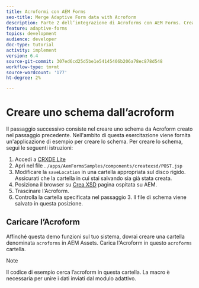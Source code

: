 ```yaml
---
title: Acroformi con AEM Forms
seo-title: Merge Adaptive Form data with Acroform
description: Parte 2 dell’integrazione di Acroforms con AEM Forms. Creare uno schema da un Acroform.
feature: adaptive-forms
topics: development
audience: developer
doc-type: tutorial
activity: implement
version: 6.4
source-git-commit: 307ed6cd25d5be1e54145406b206a78ec878d548
workflow-type: tm+mt
source-wordcount: '177'
ht-degree: 2%

---
```



# Creare uno schema dall’acroform

Il passaggio successivo consiste nel creare uno schema da Acroform creato nel passaggio precedente. Nell&#39;ambito di questa esercitazione viene fornita un&#39;applicazione di esempio per creare lo schema. Per creare lo schema, segui le seguenti istruzioni:

1. Accedi a [CRXDE Lite](http://localhost:4502/crx/de)
2. Apri nel file . `/apps/AemFormsSamples/components/createxsd/POST.jsp`
3. Modificare la `saveLocation` in una cartella appropriata sul disco rigido. Assicurati che la cartella in cui stai salvando sia già stata creata.
4. Posiziona il browser su [Crea XSD](http://localhost:4502/content/DocumentServices/CreateXsd.html) pagina ospitata su AEM.
5. Trascinare l&#39;Acroform.
6. Controlla la cartella specificata nel passaggio 3. Il file di schema viene salvato in questa posizione.

## Caricare l’Acroform

Affinché questa demo funzioni sul tuo sistema, dovrai creare una cartella denominata `acroforms` in AEM Assets. Carica l&#39;Acroform in questo `acroforms` cartella.

>[!NOTE]
>
>Il codice di esempio cerca l’acroform in questa cartella. La macro è necessaria per unire i dati inviati dal modulo adattivo.
